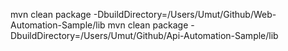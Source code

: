 mvn clean package -DbuildDirectory=/Users/Umut/Github/Web-Automation-Sample/lib
mvn clean package -DbuildDirectory=/Users/Umut/Github/Api-Automation-Sample/lib
